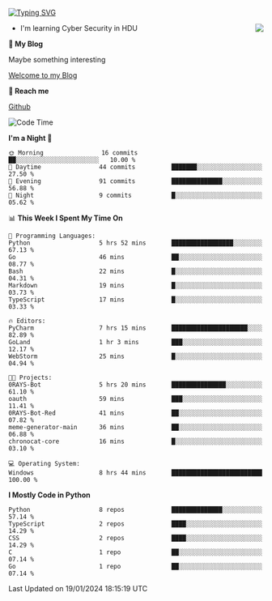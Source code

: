 [![Typing SVG](https://readme-typing-svg.herokuapp.com?font=Fira+Code&pause=1000&random=false&width=450&height=60&lines=Hello+%F0%9F%91%8B%F0%9F%8F%BB;I'm+JBNRZ)](https://git.io/typing-svg)

<a href="#">
  <img align="right" src="https://github-readme-stats.vercel.app/api?username=JBNRZ&show_icons=true&bg_color=15,f2f7fd,E0EAFC" />
</a>

- I'm learning Cyber Security in HDU

 **🌱 My Blog**

Maybe something interesting

[Welcome to my Blog](https://jbnrz.com.cn/)

 **💬 Reach me** 

[Github](https://github.com/JBNRZ)


<!--START_SECTION:waka-->
![Code Time](http://img.shields.io/badge/Code%20Time-272%20hrs%2010%20mins-blue)

**I'm a Night 🦉** 

```text
🌞 Morning                16 commits          ██░░░░░░░░░░░░░░░░░░░░░░░   10.00 % 
🌆 Daytime                44 commits          ███████░░░░░░░░░░░░░░░░░░   27.50 % 
🌃 Evening                91 commits          ██████████████░░░░░░░░░░░   56.88 % 
🌙 Night                  9 commits           █░░░░░░░░░░░░░░░░░░░░░░░░   05.62 % 
```


📊 **This Week I Spent My Time On** 

```text
💬 Programming Languages: 
Python                   5 hrs 52 mins       █████████████████░░░░░░░░   67.13 % 
Go                       46 mins             ██░░░░░░░░░░░░░░░░░░░░░░░   08.77 % 
Bash                     22 mins             █░░░░░░░░░░░░░░░░░░░░░░░░   04.31 % 
Markdown                 19 mins             █░░░░░░░░░░░░░░░░░░░░░░░░   03.73 % 
TypeScript               17 mins             █░░░░░░░░░░░░░░░░░░░░░░░░   03.33 % 

🔥 Editors: 
PyCharm                  7 hrs 15 mins       █████████████████████░░░░   82.89 % 
GoLand                   1 hr 3 mins         ███░░░░░░░░░░░░░░░░░░░░░░   12.17 % 
WebStorm                 25 mins             █░░░░░░░░░░░░░░░░░░░░░░░░   04.94 % 

🐱‍💻 Projects: 
0RAYS-Bot                5 hrs 20 mins       ███████████████░░░░░░░░░░   61.10 % 
oauth                    59 mins             ███░░░░░░░░░░░░░░░░░░░░░░   11.41 % 
0RAYS-Bot-Red            41 mins             ██░░░░░░░░░░░░░░░░░░░░░░░   07.82 % 
meme-generator-main      36 mins             ██░░░░░░░░░░░░░░░░░░░░░░░   06.88 % 
chronocat-core           16 mins             █░░░░░░░░░░░░░░░░░░░░░░░░   03.10 % 

💻 Operating System: 
Windows                  8 hrs 44 mins       █████████████████████████   100.00 % 
```

**I Mostly Code in Python** 

```text
Python                   8 repos             ██████████████░░░░░░░░░░░   57.14 % 
TypeScript               2 repos             ████░░░░░░░░░░░░░░░░░░░░░   14.29 % 
CSS                      2 repos             ████░░░░░░░░░░░░░░░░░░░░░   14.29 % 
C                        1 repo              ██░░░░░░░░░░░░░░░░░░░░░░░   07.14 % 
Go                       1 repo              ██░░░░░░░░░░░░░░░░░░░░░░░   07.14 % 
```




 Last Updated on 19/01/2024 18:15:19 UTC
<!--END_SECTION:waka-->
